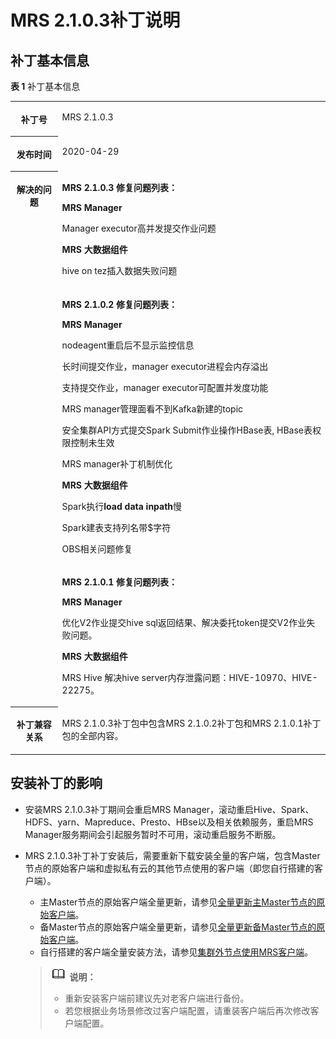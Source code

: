 # MRS 2.1.0.3补丁说明<a name="ZH-CN_TOPIC_0241969243"></a>

## 补丁基本信息<a name="section918210179183"></a>

**表 1**  补丁基本信息

<a name="table884969161914"></a>
<table><tbody><tr id="row1285014971914"><th class="firstcol" valign="top" width="15%" id="mcps1.2.3.1.1"><p id="p132483032011"><a name="p132483032011"></a><a name="p132483032011"></a>补丁号</p>
</th>
<td class="cellrowborder" valign="top" width="85%" headers="mcps1.2.3.1.1 "><p id="p024815013203"><a name="p024815013203"></a><a name="p024815013203"></a><span>MRS 2.1.0.3</span></p>
</td>
</tr>
<tr id="row13850119191916"><th class="firstcol" valign="top" width="15%" id="mcps1.2.3.2.1"><p id="p524890182020"><a name="p524890182020"></a><a name="p524890182020"></a>发布时间</p>
</th>
<td class="cellrowborder" valign="top" width="85%" headers="mcps1.2.3.2.1 "><p id="p22491020204"><a name="p22491020204"></a><a name="p22491020204"></a>2020-04-29</p>
</td>
</tr>
<tr id="row15661112573315"><th class="firstcol" rowspan="3" valign="top" width="15%" id="mcps1.2.3.3.1"><p id="p112494082012"><a name="p112494082012"></a><a name="p112494082012"></a>解决的问题</p>
<p id="p14409131643918"><a name="p14409131643918"></a><a name="p14409131643918"></a></p>
<p id="p137584314714"><a name="p137584314714"></a><a name="p137584314714"></a></p>
<p id="p122841432979"><a name="p122841432979"></a><a name="p122841432979"></a></p>
</th>
<td class="cellrowborder" valign="top" width="85%" headers="mcps1.2.3.3.1 "><p id="p1873195353812"><a name="p1873195353812"></a><a name="p1873195353812"></a><strong id="b511424015395"><a name="b511424015395"></a><a name="b511424015395"></a>MRS 2.1.0.3 修复问题列表：</strong></p>
<p id="p108731453163810"><a name="p108731453163810"></a><a name="p108731453163810"></a><strong id="b20637154216399"><a name="b20637154216399"></a><a name="b20637154216399"></a>MRS Manager</strong></p>
<p id="p11481357135218"><a name="p11481357135218"></a><a name="p11481357135218"></a>Manager executor高并发提交作业问题</p>
<p id="p8740105116362"><a name="p8740105116362"></a><a name="p8740105116362"></a><strong id="b423465543619"><a name="b423465543619"></a><a name="b423465543619"></a>MRS 大数据组件</strong></p>
<p id="p69124118136"><a name="p69124118136"></a><a name="p69124118136"></a>hive on tez插入数据失败问题</p>
</td>
</tr>
<tr id="row47573312718"><td class="cellrowborder" valign="top" headers="mcps1.2.3.3.1 "><p id="p1632313366713"><a name="p1632313366713"></a><a name="p1632313366713"></a><strong id="b33231136675"><a name="b33231136675"></a><a name="b33231136675"></a>MRS 2.1.0.2 修复问题列表：</strong></p>
<p id="p6323336876"><a name="p6323336876"></a><a name="p6323336876"></a><strong id="b17323736073"><a name="b17323736073"></a><a name="b17323736073"></a>MRS Manager</strong></p>
<p id="p7132101851415"><a name="p7132101851415"></a><a name="p7132101851415"></a>nodeagent重启后不显示监控信息</p>
<p id="p6110162418147"><a name="p6110162418147"></a><a name="p6110162418147"></a>长时间提交作业，manager executor进程会内存溢出</p>
<p id="p1028315337146"><a name="p1028315337146"></a><a name="p1028315337146"></a>支持提交作业，manager executor可配置并发度功能</p>
<p id="p17100183918146"><a name="p17100183918146"></a><a name="p17100183918146"></a>MRS manager管理面看不到Kafka新建的topic</p>
<p id="p74203216150"><a name="p74203216150"></a><a name="p74203216150"></a>安全集群API方式提交Spark Submit作业操作HBase表, HBase表权限控制未生效</p>
<p id="p1832315364716"><a name="p1832315364716"></a><a name="p1832315364716"></a>MRS manager补丁机制优化</p>
<p id="p18201927554"><a name="p18201927554"></a><a name="p18201927554"></a><strong id="b1137010271255"><a name="b1137010271255"></a><a name="b1137010271255"></a>MRS 大数据组件</strong></p>
<p id="p254971017151"><a name="p254971017151"></a><a name="p254971017151"></a>Spark执行<strong id="b199884513213"><a name="b199884513213"></a><a name="b199884513213"></a>load data inpath</strong>慢</p>
<p id="p107819174151"><a name="p107819174151"></a><a name="p107819174151"></a>Spark建表支持列名带$字符</p>
<p id="p5728203616517"><a name="p5728203616517"></a><a name="p5728203616517"></a>OBS相关问题修复</p>
</td>
</tr>
<tr id="row13284173220711"><td class="cellrowborder" valign="top" headers="mcps1.2.3.3.1 "><p id="p1360915924020"><a name="p1360915924020"></a><a name="p1360915924020"></a><strong id="b9609759194010"><a name="b9609759194010"></a><a name="b9609759194010"></a>MRS 2.1.0.1 修复问题列表：</strong></p>
<p id="p260955984012"><a name="p260955984012"></a><a name="p260955984012"></a><strong id="b16091598408"><a name="b16091598408"></a><a name="b16091598408"></a>MRS Manager</strong></p>
<p id="p20609175904017"><a name="p20609175904017"></a><a name="p20609175904017"></a>优化V2作业提交hive sql返回结果、解决委托token提交V2作业失败问题。</p>
<p id="p2323103616714"><a name="p2323103616714"></a><a name="p2323103616714"></a><strong id="b132323611714"><a name="b132323611714"></a><a name="b132323611714"></a>MRS 大数据组件</strong></p>
<p id="p8323336979"><a name="p8323336979"></a><a name="p8323336979"></a>MRS Hive 解决hive server内存泄露问题：HIVE-10970、HIVE-22275。</p>
</td>
</tr>
<tr id="row17850997197"><th class="firstcol" valign="top" width="15%" id="mcps1.2.3.6.1"><p id="p32491008208"><a name="p32491008208"></a><a name="p32491008208"></a>补丁兼容关系</p>
</th>
<td class="cellrowborder" valign="top" width="85%" headers="mcps1.2.3.6.1 "><p id="p519713194118"><a name="p519713194118"></a><a name="p519713194118"></a>MRS 2.1.0.3补丁包中包含MRS 2.1.0.2补丁包和MRS 2.1.0.1补丁包的全部内容。</p>
</td>
</tr>
</tbody>
</table>

## 安装补丁的影响<a name="section18435022172915"></a>

-   安装MRS 2.1.0.3补丁期间会重启MRS Manager，滚动重启Hive、Spark、HDFS、yarn、Mapreduce、Presto、HBse以及相关依赖服务，重启MRS Manager服务期间会引起服务暂时不可用，滚动重启服务不断服。
-   MRS 2.1.0.3补丁补丁安装后，需要重新下载安装全量的客户端，包含Master节点的原始客户端和虚拟私有云的其他节点使用的客户端（即您自行搭建的客户端）。

    -   主Master节点的原始客户端全量更新，请参见[全量更新主Master节点的原始客户端](更新客户端.md#section92959464575)。
    -   备Master节点的原始客户端全量更新，请参见[全量更新备Master节点的原始客户端](更新客户端.md#section1129715468573)。
    -   自行搭建的客户端全量安装方法，请参见[集群外节点使用MRS客户端](集群外节点使用MRS客户端.md)。

    >![](public_sys-resources/icon-note.gif) **说明：**   
    >-   重新安装客户端前建议先对老客户端进行备份。  
    >-   若您根据业务场景修改过客户端配置，请重装客户端后再次修改客户端配置。  



